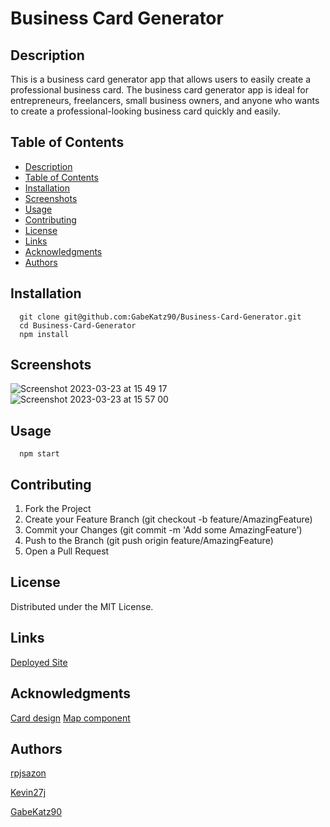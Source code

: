 # Business Card Generator

## Description

This is a business card generator app that allows users to easily create a professional business card.
The business card generator app is ideal for entrepreneurs, freelancers, small business owners, and anyone who wants to create a professional-looking business card quickly and easily.

## Table of Contents
  - [Description](#description)
  - [Table of Contents](#table-of-contents)
  - [Installation](#installation)
  - [Screenshots](#screenshots)
  - [Usage](#usage)
  - [Contributing](#contributing)
  - [License](#license)
  - [Links](#links)
  - [Acknowledgments](#acknowledgments)
  - [Authors](#authors)

## Installation

```
  git clone git@github.com:GabeKatz90/Business-Card-Generator.git
  cd Business-Card-Generator
  npm install

```

## Screenshots
![Screenshot 2023-03-23 at 15 49 17](https://user-images.githubusercontent.com/117780156/227259390-d2e5add1-0d09-4a97-b03a-606818bb2749.jpg)
![Screenshot 2023-03-23 at 15 57 00](https://user-images.githubusercontent.com/117780156/227261930-56a4507c-acd2-4ba4-ab7f-9e862684b8cb.jpg)



## Usage

```
  npm start
```


## Contributing

1. Fork the Project
2. Create your Feature Branch (git checkout -b feature/AmazingFeature)
3. Commit your Changes (git commit -m 'Add some AmazingFeature')
4. Push to the Branch (git push origin feature/AmazingFeature)
5. Open a Pull Request

## License

Distributed under the MIT License. 

## Links

[Deployed Site](https://641c3fb5882b5b19749b7c9d--deft-donut-329f3a.netlify.app/)

## Acknowledgments

[Card design](https://lenadesign.org/2021/06/24/css-3d-flip-business-card/)
[Map component](https://blog.logrocket.com/integrating-google-maps-react/)

## Authors

[rpjsazon](https://github.com/rpjsazon)

[Kevin27j](https://github.com/Kevin27j)

[GabeKatz90](https://github.com/GabeKatz90)

